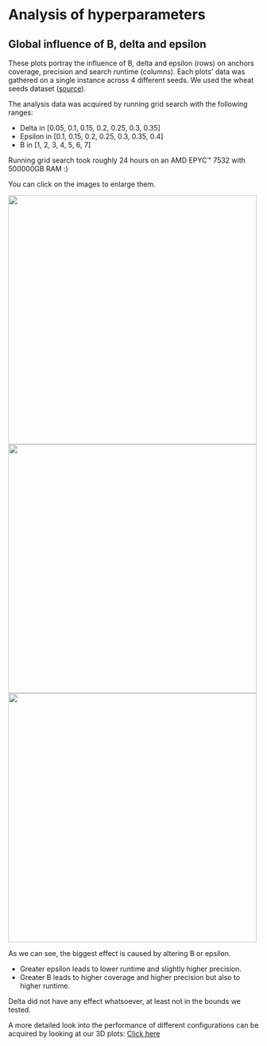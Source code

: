 
# Analysis of hyperparameters 

## Global influence of B, delta and epsilon

These plots portray the influence of B, delta and epsilon (rows) on anchors coverage, precision and search runtime (columns). Each plots' data was gathered on a single instance across 4 different seeds. We used the wheat seeds dataset ([source](https://archive.ics.uci.edu/ml/datasets/seeds)).

The analysis data was acquired by running grid search with the following ranges:

  * Delta in [0.05, 0.1, 0.15, 0.2, 0.25, 0.3, 0.35]
  * Epsilon in [0.1, 0.15, 0.2, 0.25, 0.3, 0.35, 0.4]
  * B in [1, 2, 3, 4, 5, 6, 7]

Running grid search took roughly 24 hours on an AMD EPYC™ 7532 with 500000GB RAM :)

You can click on the images to enlarge them.

<img src="https://seafile.cloud.uni-hannover.de/seafhttp/files/96030b00-0b7b-4fad-bfe3-cc12a43537a2/2d_parameter_effect_3.png" width="500" height="500"></img>
<img src="https://seafile.cloud.uni-hannover.de/seafhttp/files/d0816860-0333-4c5f-ba70-4a599b14e424/2d_parameter_effect_111.png" width="500" height="500"></img>
<img src="https://seafile.cloud.uni-hannover.de/seafhttp/files/ccc4ac14-d054-40ec-b3c8-8884cc4e0eec/2d_parameter_effect_155.png" width="500" height="500"></img>


As we can see, the biggest effect is caused by altering B or epsilon.

 * Greater epsilon leads to lower runtime and slightly higher precision.
 * Greater B leads to higher coverage and higher precision but also to higher runtime.

Delta did not have any effect whatsoever, at least not in the bounds we tested.

A more detailed look into the performance of different configurations can be acquired by looking at our 3D plots:
[Click here](https://seafile.cloud.uni-hannover.de/library/69a7cea5-bd5c-4d84-8e58-d0fc141feeb8/IML%20Analysis/images)
